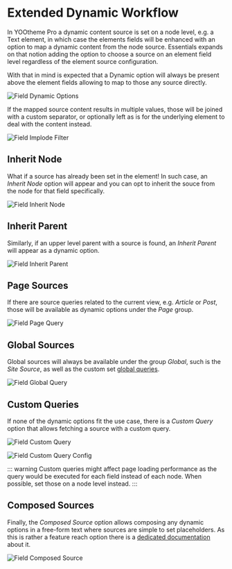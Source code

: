 # Extended Dynamic Workflow

In YOOtheme Pro a dynamic content source is set on a node level, e.g. a Text element, in which case the elements fields will be enhanced with an option to map a dynamic content from the node source. Essentials expands on that notion adding the option to choose a source on an element field level regardless of the element source configuration.

With that in mind is expected that a Dynamic option will always be present above the element fields allowing to map to those any source directly.

![Field Dynamic Options](./assets/field-dynamic-options.webp)

If the mapped source content results in multiple values, those will be joined with a custom separator, or optionally left as is for the underlying element to deal with the content instead.

![Field Implode Filter](./assets/field-filter-implode.webp)

## Inherit Node

What if a source has already been set in the element! In such case, an _Inherit Node_ option will appear and you can opt to inherit the souce from the node for that field specifically.

![Field Inherit Node](./assets/field-inherit-node.webp)

## Inherit Parent

Similarly, if an upper level parent with a source is found, an _Inherit Parent_ will appear as a dynamic option.

![Field Inherit Parent](./assets/field-inherit-parent.webp)

## Page Sources

If there are source queries related to the current view, e.g. _Article_ or _Post_, those will be available as dynamic options under the _Page_ group.

![Field Page Query](./assets/field-page-query.webp)

## Global Sources

Global sources will always be available under the group _Global_, such is the _Site Source_, as well as the custom set [global queries](#global-queries).

![Field Global Query](./assets/field-global-query.webp)

## Custom Queries

If none of the dynamic options fit the use case, there is a _Custom Query_ option that allows fetching a source with a custom query.

![Field Custom Query](./assets/field-custom-query.webp)

![Field Custom Query Config](./assets/field-custom-query-config.webp)

::: warning
Custom queries might affect page loading performance as the query would be executed for each field instead of each node. When possible, set those on a node level instead.
:::

## Composed Sources

Finally, the _Composed Source_ option allows composing any dynamic options in a free-form text where sources are simple to set placeholders. As this is rather a feature reach option there is a [dedicated documentation](composed-sources) about it.

![Field Composed Source](./assets/field-composed-source.webp)
